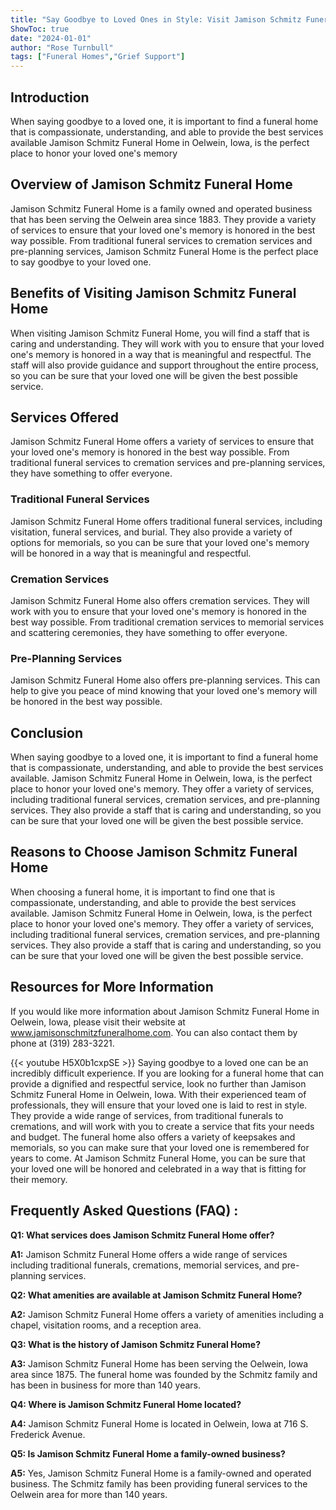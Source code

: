 ```yaml
---
title: "Say Goodbye to Loved Ones in Style: Visit Jamison Schmitz Funeral Home in Oelwein, Iowa"
ShowToc: true 
date: "2024-01-01"
author: "Rose Turnbull" 
tags: ["Funeral Homes","Grief Support"]
---
```

## Introduction 

When saying goodbye to a loved one, it is important to find a funeral home that is compassionate, understanding, and able to provide the best services available Jamison Schmitz Funeral Home in Oelwein, Iowa, is the perfect place to honor your loved one's memory 

## Overview of Jamison Schmitz Funeral Home 

Jamison Schmitz Funeral Home is a family owned and operated business that has been serving the Oelwein area since 1883. They provide a variety of services to ensure that your loved one's memory is honored in the best way possible. From traditional funeral services to cremation services and pre-planning services, Jamison Schmitz Funeral Home is the perfect place to say goodbye to your loved one. 

## Benefits of Visiting Jamison Schmitz Funeral Home

When visiting Jamison Schmitz Funeral Home, you will find a staff that is caring and understanding. They will work with you to ensure that your loved one's memory is honored in a way that is meaningful and respectful. The staff will also provide guidance and support throughout the entire process, so you can be sure that your loved one will be given the best possible service. 

## Services Offered 

Jamison Schmitz Funeral Home offers a variety of services to ensure that your loved one's memory is honored in the best way possible. From traditional funeral services to cremation services and pre-planning services, they have something to offer everyone. 

### Traditional Funeral Services 

Jamison Schmitz Funeral Home offers traditional funeral services, including visitation, funeral services, and burial. They also provide a variety of options for memorials, so you can be sure that your loved one's memory will be honored in a way that is meaningful and respectful. 

### Cremation Services 

Jamison Schmitz Funeral Home also offers cremation services. They will work with you to ensure that your loved one's memory is honored in the best way possible. From traditional cremation services to memorial services and scattering ceremonies, they have something to offer everyone. 

### Pre-Planning Services 

Jamison Schmitz Funeral Home also offers pre-planning services. This can help to give you peace of mind knowing that your loved one's memory will be honored in the best way possible. 

## Conclusion 

When saying goodbye to a loved one, it is important to find a funeral home that is compassionate, understanding, and able to provide the best services available. Jamison Schmitz Funeral Home in Oelwein, Iowa, is the perfect place to honor your loved one's memory. They offer a variety of services, including traditional funeral services, cremation services, and pre-planning services. They also provide a staff that is caring and understanding, so you can be sure that your loved one will be given the best possible service. 

## Reasons to Choose Jamison Schmitz Funeral Home 

When choosing a funeral home, it is important to find one that is compassionate, understanding, and able to provide the best services available. Jamison Schmitz Funeral Home in Oelwein, Iowa, is the perfect place to honor your loved one's memory. They offer a variety of services, including traditional funeral services, cremation services, and pre-planning services. They also provide a staff that is caring and understanding, so you can be sure that your loved one will be given the best possible service. 

## Resources for More Information 

If you would like more information about Jamison Schmitz Funeral Home in Oelwein, Iowa, please visit their website at www.jamisonschmitzfuneralhome.com. You can also contact them by phone at (319) 283-3221.

{{< youtube H5X0b1cxpSE >}} 
Saying goodbye to a loved one can be an incredibly difficult experience. If you are looking for a funeral home that can provide a dignified and respectful service, look no further than Jamison Schmitz Funeral Home in Oelwein, Iowa. With their experienced team of professionals, they will ensure that your loved one is laid to rest in style. They provide a wide range of services, from traditional funerals to cremations, and will work with you to create a service that fits your needs and budget. The funeral home also offers a variety of keepsakes and memorials, so you can make sure that your loved one is remembered for years to come. At Jamison Schmitz Funeral Home, you can be sure that your loved one will be honored and celebrated in a way that is fitting for their memory.

## Frequently Asked Questions (FAQ) :
**Q1: What services does Jamison Schmitz Funeral Home offer?**

**A1:** Jamison Schmitz Funeral Home offers a wide range of services including traditional funerals, cremations, memorial services, and pre-planning services. 

**Q2: What amenities are available at Jamison Schmitz Funeral Home?**

**A2:** Jamison Schmitz Funeral Home offers a variety of amenities including a chapel, visitation rooms, and a reception area. 

**Q3: What is the history of Jamison Schmitz Funeral Home?**

**A3:** Jamison Schmitz Funeral Home has been serving the Oelwein, Iowa area since 1875. The funeral home was founded by the Schmitz family and has been in business for more than 140 years. 

**Q4: Where is Jamison Schmitz Funeral Home located?**

**A4:** Jamison Schmitz Funeral Home is located in Oelwein, Iowa at 716 S. Frederick Avenue. 

**Q5: Is Jamison Schmitz Funeral Home a family-owned business?**

**A5:** Yes, Jamison Schmitz Funeral Home is a family-owned and operated business. The Schmitz family has been providing funeral services to the Oelwein area for more than 140 years.



